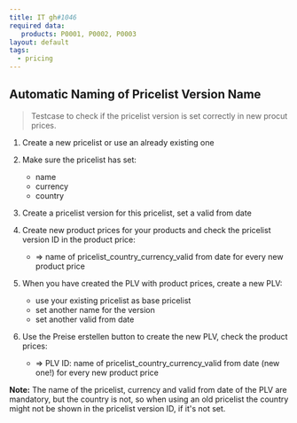 ```yaml
---
title: IT gh#1046
required data:
   products: P0001, P0002, P0003  
layout: default
tags:
  - pricing
---
```

## Automatic Naming of Pricelist Version Name

> Testcase to check if the pricelist version is set correctly in new procut prices.


1. Create a new pricelist or use an already existing one

1. Make sure the pricelist has set:
	* name
	* currency
	* country
	
1. Create a pricelist version for this pricelist, set a valid from date

1. Create new product prices for your products and check the pricelist version ID in the product price:
	* => name of pricelist_country_currency_valid from date for every new product price
	
1. When you have created the PLV with product prices, create a new PLV:
	* use your existing pricelist as base pricelist
	* set another name for the version
	* set another valid from date
	
1. Use the Preise erstellen button to create the new PLV, check the product prices:
	* => PLV ID: name of pricelist_country_currency_valid from date (new one!) for every new product price
	
	
**Note:** The name of the pricelist, currency and valid from date of the PLV are mandatory, but the country is not, so when using an old pricelist the country might not be shown in the pricelist version ID, if it's not set.
